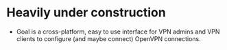 # Heavily under construction

* Goal is a cross-platform, easy to use interface for VPN admins and VPN clients
to configure (and maybe connect) OpenVPN connections.
